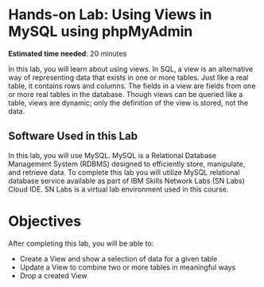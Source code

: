 # Hands-on Lab: Using Views in MySQL using phpMyAdmin
**Estimated time needed**: 20 minutes

In this lab, you will learn about using views. In SQL, a view is an alternative way of representing data that exists in one or more tables. Just like a real table, it contains rows and columns. The fields in a view are fields from one or more real tables in the database. Though views can be queried like a table, views are dynamic; only the definition of the view is stored, not the data.

## Software Used in this Lab
In this lab, you will use MySQL. MySQL is a Relational Database Management System (RDBMS) designed to efficiently store, manipulate, and retrieve data.
To complete this lab you will utilize MySQL relational database service available as part of IBM Skills Network Labs (SN Labs) Cloud IDE. SN Labs is a virtual lab environment used in this course.

# Objectives
After completing this lab, you will be able to:

- Create a View and show a selection of data for a given table
- Update a View to combine two or more tables in meaningful ways
- Drop a created View
